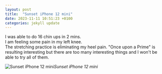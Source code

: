 ```yaml
---
layout: post
title:  "Sunset iPhone 12 mini"
date: 2023-11-11 10:51:23 +0100
categories: jekyll update
---
```


I was able to do 16 chin ups in 2 mins.  
I am feeling some pain in my left knee.  
The stretching practice is eliminating my heel pain. 
"Once upon a Prime" is resulting interesting but there are too many interesting things and I won't be able to try all of them.



![Sunset iPhone 12 mini](https://lh3.googleusercontent.com/pw/ADCreHe1Htq_Xr2MwJinh1cx5PWu0NbJ8DBRp0a9Fs29w0wiUYyUrbwO69_kh4Pb9zBOTKn5O7sAiozi9hcQbTqrFlUbukJo2yqKOiTP9I2KPuieR9zxJHA=w2400)*Sunset iPhone 12 mini*&nbsp;



[jekyll-docs]: https://jekyllrb.com/docs/home
[jekyll-gh]:   https://github.com/jekyll/jekyll
[jekyll-talk]: https://talk.jekyllrb.com/

